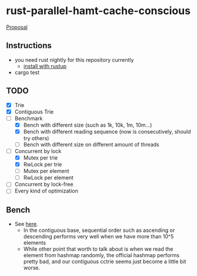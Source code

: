 # rust-parallel-hamt-cache-conscious
[Proposal](https://github.com/chichunchen/rust-parallel-hamt-cache-conscious/blob/master/cache-conscious-concurrent.pdf)

## Instructions
- you need rust nightly for this repository currently
    - [install with rustup](https://github.com/rust-lang-nursery/rustup.rs#working-with-nightly-rust)
- cargo test

## TODO
- [X] Trie
- [X] Contiguous Trie
- [ ] Benchmark
    - [X] Bench with different size (such as 1k, 10k, 1m, 10m...)
    - [X] Bench with different reading sequence (now is consecutively, should try others)
    - [ ] Bench with different size on different amount of threads
- [ ] Concurrent by lock
    - [x] Mutex per trie
    - [x] RwLock per trie
    - [ ] Mutex per element
    - [ ] RwLock per element
- [ ] Concurrent by lock-free
- [ ] Every kind of optimization

## Bench
- See [here](https://github.com/chichunchen/concurrent-cache-conscious-hamt-in-rust/blob/layout/Benchmark.ipynb).
    - In the contiguous base, sequential order such as ascending or descending performs very well when we have more than
10^5 elements
    - While other point that worth to talk about is when we read the element from hashmap randomly, the official hashmap
performs pretty bad, and our contiguous cctrie seems just become a little bit worse.